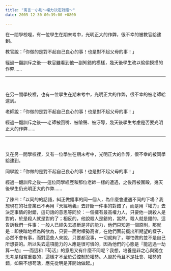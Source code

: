 ```yaml
---
title: "寓言一小則～權力決定對錯～"
date: 2005-12-30 00:39:00 +0800

---
```




在一間學校哩，有一位學生在期末考中，光明正大的作弊，很不幸的被教官給逮到。



教官說：「你做的是對不起自己良心的事！也是對不起父母的事！」



經過一翻訓斥之後──教官雖看到他一副知錯的模樣，幾天後學生改以偷偷摸摸的作弊......

<hr />

&nbsp;



在另一間學校裡，也有一位學生在期末考中，光明正大的作弊，很不幸的被老師給逮到。



老師說：「你做的是對不起自己良心的事！也是對不起父母的事！」



經過一翻訓斥之後──老師被回嘴、被嗆聲、被汙辱，幾天後學生考慮是否要光明正大的作弊......

<hr />

&nbsp;



又在另一間學校裡，又有一位學生在期末考中，光明正大的作弊，很不幸的被同學給逮到。



同學說：「你做的是對不起自己良心的事！也是對不起父母的事！」



經過一翻訓斥之後──這位同學經歷和那位老師一樣的遭遇，之後再被圍毆，幾天後學生仍光明正大的作弊......



了陳曰：「以同的的話語，糾正做錯事的同一個人，為什麼會遭遇不同的下場？我想現在的社會業已不再用『天經地義』去評斷一件事的對錯了，而是用『權力』去決定事情的對錯，這句話的意思等同於：一個擁有最高權力人，只要他一說殺人是對的，於是殺人就是對的了；相反的，他說殺人是錯的，當然，殺人就是錯的。這告訴我們一件事：一般人已經失去憑斷是非的能力，他們只知道一個原則，那就是：即使暗地裡為所欲為，只要一面對權勢高者，在他們面前擺出所期望的樣子，必然不會有事，而對這些人來說，只要都沒事，一切就夠了，哪怕做的並不是自己所想要的。所以失去這項能力的人應是很可憐的，因為他們的心態是『能逃過一劫算一劫』──而這和『苟活』的意思又有什麼不同呢？我想，培養是非之心與獨立思考是相當重要的，這樣才不至於受控制於權勢。人習於苟且不是社會、權勢的錯，如果不想苟活，應先從明是非開始做起。」


